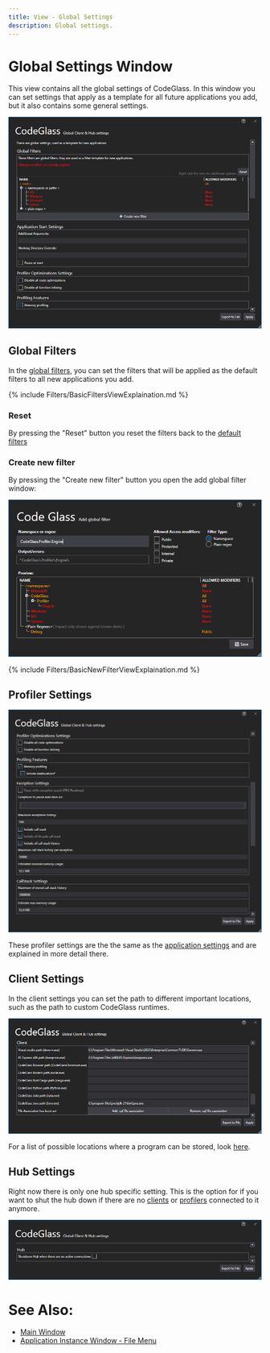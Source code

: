 ```yaml
---
title: View - Global Settings
description: Global settings.
---
```

# Global Settings Window

This view contains all the global settings of CodeGlass. In this window you can set settings that apply as a template for all future applications you add, but it also contains some general settings.

![assets/img/ClientUserSettingsWindow/ClientUserSettingsWindow.png](../../assets/img/ClientUserSettingsWindow/ClientUserSettingsWindow.png)


## Global Filters
In the [global filters](../features/ProfilingDataFiltering.md#user-global-filters), you can set the filters that will be applied as the default filters to all new applications you add.

{% include Filters/BasicFiltersViewExplaination.md  %}

### Reset
By pressing the "Reset" button you reset the filters back to the [default filters](../features/ProfilingDataFiltering.md#default-filters)

### Create new filter
By pressing the "Create new filter" button you open the add global filter window:

![assets/img/ClientUserSettingsWindow/AddGlobalFilter.png](../../assets/img/ClientUserSettingsWindow/AddGlobalFilter.png)

{% include Filters/BasicNewFilterViewExplaination.md  %}

## Profiler Settings
![assets/img/ClientUserSettingsWindow/GlobalProfilingSettings.png](../../assets/img/ClientUserSettingsWindow/GlobalProfilingSettings.png)

These profiler settings are the the same as the [application settings](ApplicationSettingsWindow.md) and are explained in more detail there.

## Client Settings
In the client settings you can set the path to different important locations, such as the path to custom CodeGlass runtimes.

![assets/img/ClientUserSettingsWindow/ClientSettings.png](../../assets/img/ClientUserSettingsWindow/ClientSettings.png)

For a list of possible locations where a program can be stored, look [here](clientusersettingswindow/CodeGlassPathSettings.md).

## Hub Settings
Right now there is only one hub specific setting. This is the option for if you want to shut the hub down if there are no [clients](../features/CodeGlassClient.md) or [profilers](../features/CodeGlassProfilers.md) connected to it anymore.

![assets/img/ClientUserSettingsWindow/ClientSettingsHub.png](../../assets/img/ClientUserSettingsWindow/ClientSettingsHub.png)

# See Also:
 - [Main Window](mainwindow.md)
 - [Application Instance Window - File Menu](ApplicationInstanceDockWindow/MenuBar.md#file-menu)
